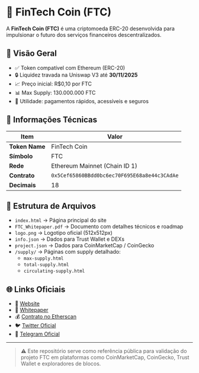 # 🚀 FinTech Coin (FTC)

A **FinTech Coin (FTC)** é uma criptomoeda ERC-20 desenvolvida para impulsionar o futuro dos serviços financeiros descentralizados.

## 📌 Visão Geral

- ✅ Token compatível com Ethereum (ERC-20)
- 🔒 Liquidez travada na Uniswap V3 até **30/11/2025**
- 📈 Preço inicial: R$0,10 por FTC
- 📊 Max Supply: 130.000.000 FTC
- 💼 Utilidade: pagamentos rápidos, acessíveis e seguros

## 🧾 Informações Técnicas

| Item               | Valor |
|--------------------|-----------------------------|
| **Token Name**     | FinTech Coin                |
| **Símbolo**        | FTC                         |
| **Rede**           | Ethereum Mainnet (Chain ID 1) |
| **Contrato**       | `0x5Cef65860BBdd0bc6ec70F695E68a8e44c3CAdAe` |
| **Decimais**       | 18                          |

## 📂 Estrutura de Arquivos

- `index.html` → Página principal do site
- `FTC_Whitepaper.pdf` → Documento com detalhes técnicos e roadmap
- `logo.png` → Logotipo oficial (512x512px)
- `info.json` → Dados para Trust Wallet e DEXs
- `project.json` → Dados para CoinMarketCap / CoinGecko
- `/supply/` → Páginas com supply detalhado:
  - `max-supply.html`
  - `total-supply.html`
  - `circulating-supply.html`

## 🌐 Links Oficiais

- 🔗 [Website](https://edivaldo504.github.io/fintech-coin-website)
- 📄 [Whitepaper](https://edivaldo504.github.io/fintech-coin-website/FTC_Whitepaper.pdf)
- 💰 [Contrato no Etherscan](https://etherscan.io/token/0x5Cef65860BBdd0bc6ec70F695E68a8e44c3CAdAe)
- 🐦 [Twitter Oficial](https://x.com/FinTechCoin_FTC)
- 💬 [Telegram Oficial](https://t.me/fintechcoin)

---

> ⚠️ Este repositório serve como referência pública para validação do projeto FTC em plataformas como CoinMarketCap, CoinGecko, Trust Wallet e exploradores de blocos.
